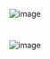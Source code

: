 ![image](https://static.wixstatic.com/media/e27fd3_997b6c3cc5b34e90a02d13823dee674f~mv2.png)
#

![image](https://kodecreators.com/image/portfolio/zebraped/mobile_mockup.png)
